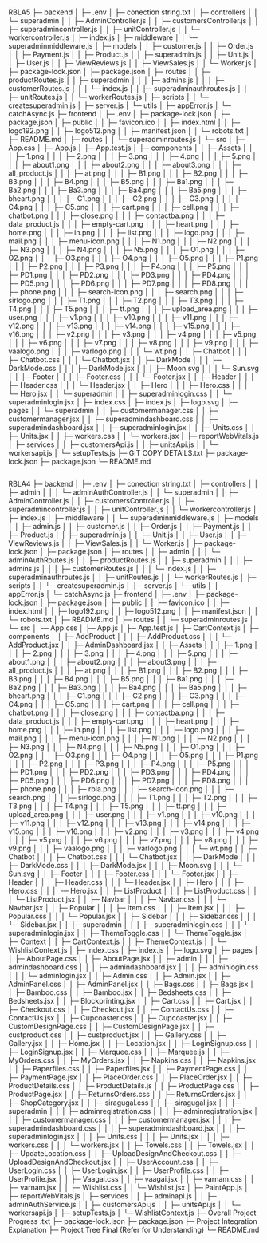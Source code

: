 

```
```
RBLA5
├─ backend
│  ├─ .env
│  ├─ conection string.txt
│  ├─ controllers
│  │  └─ superadmin
│  │     ├─ AdminController.js
│  │     ├─ customersController.js
│  │     ├─ superadmincontroller.js
│  │     ├─ unitController.js
│  │     └─ workercontroller.js
│  ├─ index.js
│  ├─ middleware
│  │  └─ superadminmiddleware.js
│  ├─ models
│  │  ├─ customer.js
│  │  ├─ Order.js
│  │  ├─ Payment.js
│  │  ├─ Product.js
│  │  ├─ superadmin.js
│  │  ├─ Unit.js
│  │  ├─ User.js
│  │  ├─ ViewReviews.js
│  │  ├─ ViewSales.js
│  │  └─ Worker.js
│  ├─ package-lock.json
│  ├─ package.json
│  ├─ routes
│  │  ├─ productRoutes.js
│  │  ├─ superadmin
│  │  │  ├─ admins.js
│  │  │  ├─ customerRoutes.js
│  │  │  └─ index.js
│  │  ├─ superadminauthroutes.js
│  │  ├─ unitRoutes.js
│  │  └─ workerRoutes.js
│  ├─ scripts
│  │  └─ createsuperadmin.js
│  ├─ server.js
│  └─ utils
│     ├─ appError.js
│     └─ catchAsync.js
├─ frontend
│  ├─ .env
│  ├─ package-lock.json
│  ├─ package.json
│  ├─ public
│  │  ├─ favicon.ico
│  │  ├─ index.html
│  │  ├─ logo192.png
│  │  ├─ logo512.png
│  │  ├─ manifest.json
│  │  └─ robots.txt
│  ├─ README.md
│  ├─ routes
│  │  └─ superadminroutes.js
│  └─ src
│     ├─ App.css
│     ├─ App.js
│     ├─ App.test.js
│     ├─ components
│     │  ├─ Assets
│     │  │  ├─ 1.png
│     │  │  ├─ 2.png
│     │  │  ├─ 3.png
│     │  │  ├─ 4.png
│     │  │  ├─ 5.png
│     │  │  ├─ about1.png
│     │  │  ├─ about2.png
│     │  │  ├─ about3.png
│     │  │  ├─ all_product.js
│     │  │  ├─ at.png
│     │  │  ├─ B1.png
│     │  │  ├─ B2.png
│     │  │  ├─ B3.png
│     │  │  ├─ B4.png
│     │  │  ├─ B5.png
│     │  │  ├─ Ba1.png
│     │  │  ├─ Ba2.png
│     │  │  ├─ Ba3.png
│     │  │  ├─ Ba4.png
│     │  │  ├─ Ba5.png
│     │  │  ├─ bheart.png
│     │  │  ├─ C1.png
│     │  │  ├─ C2.png
│     │  │  ├─ C3.png
│     │  │  ├─ C4.png
│     │  │  ├─ C5.png
│     │  │  ├─ cart.png
│     │  │  ├─ cell.png
│     │  │  ├─ chatbot.png
│     │  │  ├─ close.png
│     │  │  ├─ contactba.png
│     │  │  ├─ data_product.js
│     │  │  ├─ empty-cart.png
│     │  │  ├─ heart.png
│     │  │  ├─ home.png
│     │  │  ├─ in.png
│     │  │  ├─ list.png
│     │  │  ├─ logo.png
│     │  │  ├─ mail.png
│     │  │  ├─ menu-icon.png
│     │  │  ├─ N1.png
│     │  │  ├─ N2.png
│     │  │  ├─ N3.png
│     │  │  ├─ N4.png
│     │  │  ├─ N5.png
│     │  │  ├─ O1.png
│     │  │  ├─ O2.png
│     │  │  ├─ O3.png
│     │  │  ├─ O4.png
│     │  │  ├─ O5.png
│     │  │  ├─ P1.png
│     │  │  ├─ P2.png
│     │  │  ├─ P3.png
│     │  │  ├─ P4.png
│     │  │  ├─ P5.png
│     │  │  ├─ PD1.png
│     │  │  ├─ PD2.png
│     │  │  ├─ PD3.png
│     │  │  ├─ PD4.png
│     │  │  ├─ PD5.png
│     │  │  ├─ PD6.png
│     │  │  ├─ PD7.png
│     │  │  ├─ PD8.png
│     │  │  ├─ phone.png
│     │  │  ├─ search-icon.png
│     │  │  ├─ search.png
│     │  │  ├─ sirlogo.png
│     │  │  ├─ T1.png
│     │  │  ├─ T2.png
│     │  │  ├─ T3.png
│     │  │  ├─ T4.png
│     │  │  ├─ T5.png
│     │  │  ├─ tt.png
│     │  │  ├─ upload_area.png
│     │  │  ├─ user.png
│     │  │  ├─ v1.png
│     │  │  ├─ v10.png
│     │  │  ├─ v11.png
│     │  │  ├─ v12.png
│     │  │  ├─ v13.png
│     │  │  ├─ v14.png
│     │  │  ├─ v15.png
│     │  │  ├─ v16.png
│     │  │  ├─ v2.png
│     │  │  ├─ v3.png
│     │  │  ├─ v4.png
│     │  │  ├─ v5.png
│     │  │  ├─ v6.png
│     │  │  ├─ v7.png
│     │  │  ├─ v8.png
│     │  │  ├─ v9.png
│     │  │  ├─ vaalogo.png
│     │  │  ├─ varlogo.png
│     │  │  └─ wt.png
│     │  ├─ Chatbot
│     │  │  ├─ Chatbot.css
│     │  │  └─ Chatbot.jsx
│     │  ├─ DarkMode
│     │  │  ├─ DarkMode.css
│     │  │  ├─ DarkMode.jsx
│     │  │  ├─ Moon.svg
│     │  │  └─ Sun.svg
│     │  ├─ Footer
│     │  │  ├─ Footer.css
│     │  │  └─ Footer.jsx
│     │  ├─ Header
│     │  │  ├─ Header.css
│     │  │  └─ Header.jsx
│     │  ├─ Hero
│     │  │  ├─ Hero.css
│     │  │  └─ Hero.jsx
│     │  └─ superadmin
│     │     ├─ superadminlogin.css
│     │     └─ superadminlogin.jsx
│     ├─ index.css
│     ├─ index.js
│     ├─ logo.svg
│     ├─ pages
│     │  └─ superadmin
│     │     ├─ customermanager.css
│     │     ├─ customermanager.jsx
│     │     ├─ superadmindashboard.css
│     │     ├─ superadmindashboard.jsx
│     │     ├─ superadminlogin.jsx
│     │     ├─ Units.css
│     │     ├─ Units.jsx
│     │     ├─ workers.css
│     │     └─ workers.jsx
│     ├─ reportWebVitals.js
│     ├─ services
│     │  ├─ customersApi.js
│     │  ├─ unitsApi.js
│     │  └─ workersapi.js
│     └─ setupTests.js
├─ GIT COPY DETAILS.txt
├─ package-lock.json
├─ package.json
└─ README.md

```

```
RBLA4
├─ backend
│  ├─ .env
│  ├─ conection string.txt
│  ├─ controllers
│  │  ├─ admin
│  │  │  └─ adminAuthController.js
│  │  └─ superadmin
│  │     ├─ AdminController.js
│  │     ├─ customersController.js
│  │     ├─ superadmincontroller.js
│  │     ├─ unitController.js
│  │     └─ workercontroller.js
│  ├─ index.js
│  ├─ middleware
│  │  └─ superadminmiddleware.js
│  ├─ models
│  │  ├─ admin.js
│  │  ├─ customer.js
│  │  ├─ Order.js
│  │  ├─ Payment.js
│  │  ├─ Product.js
│  │  ├─ superadmin.js
│  │  ├─ Unit.js
│  │  ├─ User.js
│  │  ├─ ViewReviews.js
│  │  ├─ ViewSales.js
│  │  └─ Worker.js
│  ├─ package-lock.json
│  ├─ package.json
│  ├─ routes
│  │  ├─ admin
│  │  │  └─ adminAuthRoutes.js
│  │  ├─ productRoutes.js
│  │  ├─ superadmin
│  │  │  ├─ admins.js
│  │  │  ├─ customerRoutes.js
│  │  │  └─ index.js
│  │  ├─ superadminauthroutes.js
│  │  ├─ unitRoutes.js
│  │  └─ workerRoutes.js
│  ├─ scripts
│  │  └─ createsuperadmin.js
│  ├─ server.js
│  └─ utils
│     ├─ appError.js
│     └─ catchAsync.js
├─ frontend
│  ├─ .env
│  ├─ package-lock.json
│  ├─ package.json
│  ├─ public
│  │  ├─ favicon.ico
│  │  ├─ index.html
│  │  ├─ logo192.png
│  │  ├─ logo512.png
│  │  ├─ manifest.json
│  │  └─ robots.txt
│  ├─ README.md
│  ├─ routes
│  │  └─ superadminroutes.js
│  └─ src
│     ├─ App.css
│     ├─ App.js
│     ├─ App.test.js
│     ├─ CartContext.js
│     ├─ components
│     │  ├─ AddProduct
│     │  │  ├─ AddProduct.css
│     │  │  └─ AddProduct.jsx
│     │  ├─ AdminDashboard.jsx
│     │  ├─ Assets
│     │  │  ├─ 1.png
│     │  │  ├─ 2.png
│     │  │  ├─ 3.png
│     │  │  ├─ 4.png
│     │  │  ├─ 5.png
│     │  │  ├─ about1.png
│     │  │  ├─ about2.png
│     │  │  ├─ about3.png
│     │  │  ├─ all_product.js
│     │  │  ├─ at.png
│     │  │  ├─ B1.png
│     │  │  ├─ B2.png
│     │  │  ├─ B3.png
│     │  │  ├─ B4.png
│     │  │  ├─ B5.png
│     │  │  ├─ Ba1.png
│     │  │  ├─ Ba2.png
│     │  │  ├─ Ba3.png
│     │  │  ├─ Ba4.png
│     │  │  ├─ Ba5.png
│     │  │  ├─ bheart.png
│     │  │  ├─ C1.png
│     │  │  ├─ C2.png
│     │  │  ├─ C3.png
│     │  │  ├─ C4.png
│     │  │  ├─ C5.png
│     │  │  ├─ cart.png
│     │  │  ├─ cell.png
│     │  │  ├─ chatbot.png
│     │  │  ├─ close.png
│     │  │  ├─ contactba.png
│     │  │  ├─ data_product.js
│     │  │  ├─ empty-cart.png
│     │  │  ├─ heart.png
│     │  │  ├─ home.png
│     │  │  ├─ in.png
│     │  │  ├─ list.png
│     │  │  ├─ logo.png
│     │  │  ├─ mail.png
│     │  │  ├─ menu-icon.png
│     │  │  ├─ N1.png
│     │  │  ├─ N2.png
│     │  │  ├─ N3.png
│     │  │  ├─ N4.png
│     │  │  ├─ N5.png
│     │  │  ├─ O1.png
│     │  │  ├─ O2.png
│     │  │  ├─ O3.png
│     │  │  ├─ O4.png
│     │  │  ├─ O5.png
│     │  │  ├─ P1.png
│     │  │  ├─ P2.png
│     │  │  ├─ P3.png
│     │  │  ├─ P4.png
│     │  │  ├─ P5.png
│     │  │  ├─ PD1.png
│     │  │  ├─ PD2.png
│     │  │  ├─ PD3.png
│     │  │  ├─ PD4.png
│     │  │  ├─ PD5.png
│     │  │  ├─ PD6.png
│     │  │  ├─ PD7.png
│     │  │  ├─ PD8.png
│     │  │  ├─ phone.png
│     │  │  ├─ rbla.png
│     │  │  ├─ search-icon.png
│     │  │  ├─ search.png
│     │  │  ├─ sirlogo.png
│     │  │  ├─ T1.png
│     │  │  ├─ T2.png
│     │  │  ├─ T3.png
│     │  │  ├─ T4.png
│     │  │  ├─ T5.png
│     │  │  ├─ tt.png
│     │  │  ├─ upload_area.png
│     │  │  ├─ user.png
│     │  │  ├─ v1.png
│     │  │  ├─ v10.png
│     │  │  ├─ v11.png
│     │  │  ├─ v12.png
│     │  │  ├─ v13.png
│     │  │  ├─ v14.png
│     │  │  ├─ v15.png
│     │  │  ├─ v16.png
│     │  │  ├─ v2.png
│     │  │  ├─ v3.png
│     │  │  ├─ v4.png
│     │  │  ├─ v5.png
│     │  │  ├─ v6.png
│     │  │  ├─ v7.png
│     │  │  ├─ v8.png
│     │  │  ├─ v9.png
│     │  │  ├─ vaalogo.png
│     │  │  ├─ varlogo.png
│     │  │  └─ wt.png
│     │  ├─ Chatbot
│     │  │  ├─ Chatbot.css
│     │  │  └─ Chatbot.jsx
│     │  ├─ DarkMode
│     │  │  ├─ DarkMode.css
│     │  │  ├─ DarkMode.jsx
│     │  │  ├─ Moon.svg
│     │  │  └─ Sun.svg
│     │  ├─ Footer
│     │  │  ├─ Footer.css
│     │  │  └─ Footer.jsx
│     │  ├─ Header
│     │  │  ├─ Header.css
│     │  │  └─ Header.jsx
│     │  ├─ Hero
│     │  │  ├─ Hero.css
│     │  │  └─ Hero.jsx
│     │  ├─ ListProduct
│     │  │  ├─ ListProduct.css
│     │  │  └─ ListProduct.jsx
│     │  ├─ Navbar
│     │  │  ├─ Navbar.css
│     │  │  └─ Navbar.jsx
│     │  ├─ Popular
│     │  │  ├─ Item.css
│     │  │  ├─ Item.jsx
│     │  │  ├─ Popular.css
│     │  │  └─ Popular.jsx
│     │  ├─ Sidebar
│     │  │  ├─ Sidebar.css
│     │  │  └─ Sidebar.jsx
│     │  ├─ superadmin
│     │  │  ├─ superadminlogin.css
│     │  │  └─ superadminlogin.jsx
│     │  ├─ ThemeToggle.css
│     │  └─ ThemeToggle.jsx
│     ├─ Context
│     │  ├─ CartContext.js
│     │  ├─ ThemeContext.js
│     │  └─ WishlistContext.js
│     ├─ index.css
│     ├─ index.js
│     ├─ logo.svg
│     ├─ pages
│     │  ├─ AboutPage.css
│     │  ├─ AboutPage.jsx
│     │  ├─ admin
│     │  │  ├─ admindashboard.css
│     │  │  ├─ admindashboard.jsx
│     │  │  ├─ adminlogin.css
│     │  │  └─ adminlogin.jsx
│     │  ├─ Admin.css
│     │  ├─ Admin.jsx
│     │  ├─ AdminPanel.css
│     │  ├─ AdminPanel.jsx
│     │  ├─ Bags.css
│     │  ├─ Bags.jsx
│     │  ├─ Bamboo.css
│     │  ├─ Bamboo.jsx
│     │  ├─ Bedsheets.css
│     │  ├─ Bedsheets.jsx
│     │  ├─ Blockprinting.jsx
│     │  ├─ Cart.css
│     │  ├─ Cart.jsx
│     │  ├─ Checkout.css
│     │  ├─ Checkout.jsx
│     │  ├─ ContactUs.css
│     │  ├─ ContactUs.jsx
│     │  ├─ Cupcoaster.css
│     │  ├─ Cupcoaster.jsx
│     │  ├─ CustomDesignPage.css
│     │  ├─ CustomDesignPage.jsx
│     │  ├─ custproduct.css
│     │  ├─ custproduct.jsx
│     │  ├─ Gallery.css
│     │  ├─ Gallery.jsx
│     │  ├─ Home.jsx
│     │  ├─ Location.jsx
│     │  ├─ LoginSignup.css
│     │  ├─ LoginSignup.jsx
│     │  ├─ Marquee.css
│     │  ├─ Marquee.js
│     │  ├─ MyOrders.css
│     │  ├─ MyOrders.jsx
│     │  ├─ Napkins.css
│     │  ├─ Napkins.jsx
│     │  ├─ Paperfiles.css
│     │  ├─ Paperfiles.jsx
│     │  ├─ PaymentPage.css
│     │  ├─ PaymentPage.jsx
│     │  ├─ PlaceOrder.css
│     │  ├─ PlaceOrder.jsx
│     │  ├─ ProductDetails.css
│     │  ├─ ProductDetails.js
│     │  ├─ ProductPage.css
│     │  ├─ ProductPage.jsx
│     │  ├─ ReturnsOrders.css
│     │  ├─ ReturnsOrders.jsx
│     │  ├─ ShopCategory.jsx
│     │  ├─ siragugal.css
│     │  ├─ siragugal.jsx
│     │  ├─ superadmin
│     │  │  ├─ adminregistration.css
│     │  │  ├─ adminregistration.jsx
│     │  │  ├─ customermanager.css
│     │  │  ├─ customermanager.jsx
│     │  │  ├─ superadmindashboard.css
│     │  │  ├─ superadmindashboard.jsx
│     │  │  ├─ superadminlogin.jsx
│     │  │  ├─ Units.css
│     │  │  ├─ Units.jsx
│     │  │  ├─ workers.css
│     │  │  └─ workers.jsx
│     │  ├─ Towels.css
│     │  ├─ Towels.jsx
│     │  ├─ UpdateLocation.css
│     │  ├─ UploadDesignAndCheckout.css
│     │  ├─ UploadDesignAndCheckout.jsx
│     │  ├─ UserAccount.css
│     │  ├─ UserLogin.css
│     │  ├─ UserLogin.jsx
│     │  ├─ UserProfile.css
│     │  ├─ UserProfile.jsx
│     │  ├─ Vaagai.css
│     │  ├─ vaagai.jsx
│     │  ├─ varnam.css
│     │  ├─ varnam.jsx
│     │  ├─ Wishlist.css
│     │  └─ Wishlist.jsx
│     ├─ PaintApp.js
│     ├─ reportWebVitals.js
│     ├─ services
│     │  ├─ adminapi.js
│     │  ├─ adminAuthService.js
│     │  ├─ customersApi.js
│     │  ├─ unitsApi.js
│     │  └─ workersapi.js
│     ├─ setupTests.js
│     └─ WishlistContext.js
├─ Overall Project Progress .txt
├─ package-lock.json
├─ package.json
├─ Project Integration Explanation
├─ Project Tree Final (Refer for Understanding)
└─ README.md

```